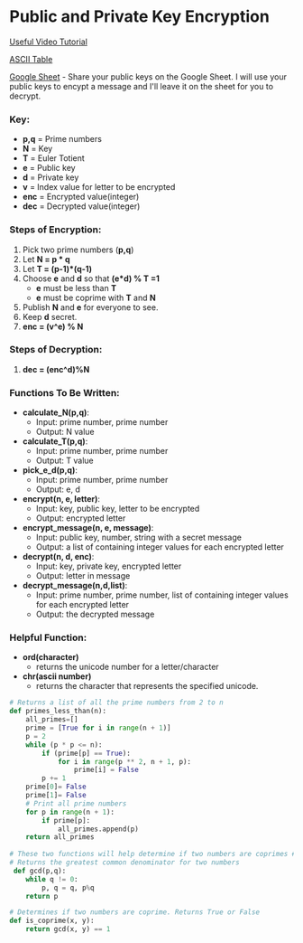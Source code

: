 # Public and Private Key Encryption

[Useful Video Tutorial](https://youtu.be/j2NBya6ADSY)

[ASCII Table](http://sticksandstones.kstrom.com/appen.html)

[Google Sheet](https://docs.google.com/spreadsheets/d/1JSxuIxQq5_de-KWqW_ZZg7EQ7a8wUsuKoiulczy6euY/edit?usp=sharing) - Share your public keys on the Google Sheet. I will use your public keys to encypt a message and I'll leave it on the sheet for you to decrypt.

### Key:
- **p,q** = 	Prime numbers
- **N** = 	Key
- **T** = 	Euler Totient
- **e** = 	Public key
- **d** = 	Private key
- **v** = 	Index value for letter to be encrypted
- **enc** =	Encrypted value(integer)
- **dec** = 	Decrypted value(integer)

### Steps of Encryption:
1. Pick two prime numbers (**p,q**)
2. Let **N = p * q**
3. Let **T = (p-1)*(q-1)**
4. Choose **e** and **d** so that **(e*d) % T =1**
   - **e** must be less than **T**
   - **e** must be coprime with **T** and **N**
5. Publish **N** and **e** for everyone to see.
6. Keep **d** secret.
7. **enc = (v^e) % N**

### Steps of Decryption:
1. **dec = (enc^d)%N**
  

### Functions To Be Written:
- **calculate_N(p,q)**:
	- Input: prime number, prime number
	- Output: N value
- **calculate_T(p,q)**:
    - Input: prime number, prime number
	- Output: T value
- **pick_e_d(p,q)**:
    - Input: prime number, prime number
	- Output: e, d
- **encrypt(n, e, letter)**:
	- Input: key, public key, letter to be encrypted
    - Output: encrypted letter
- **encrypt_message(n, e, message)**:
	- Input: public key, number, string with a secret message
    - Output: a list of containing integer values for each encrypted letter
- **decrypt(n, d, enc)**:
	- Input: key, private key, encrypted letter
    - Output: letter in message
- **decrypt_message(n,d,list)**:
	- Input: prime number, prime number, list of containing integer values for each encrypted letter
    - Output: the decrypted message
  
### Helpful Function:
* **ord(character)**
	* returns the unicode number for a letter/character
* **chr(ascii number)**
	* returns the character that represents the specified unicode.
```python
# Returns a list of all the prime numbers from 2 to n
def primes_less_than(n):
	all_primes=[]
	prime = [True for i in range(n + 1)]
	p = 2
	while (p * p <= n):
		if (prime[p] == True):
			for i in range(p ** 2, n + 1, p):
				prime[i] = False
		p += 1
	prime[0]= False
	prime[1]= False
	# Print all prime numbers
	for p in range(n + 1):
		if prime[p]:
			all_primes.append(p)
	return all_primes
	
# These two functions will help determine if two numbers are coprimes #
# Returns the greatest common denominator for two numbers
 def gcd(p,q):
    while q != 0:
        p, q = q, p%q
    return p

# Determines if two numbers are coprime. Returns True or False
def is_coprime(x, y):
    return gcd(x, y) == 1
 ```
